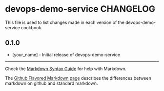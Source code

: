 # devops-demo-service CHANGELOG

This file is used to list changes made in each version of the devops-demo-service cookbook.

## 0.1.0
- [your_name] - Initial release of devops-demo-service

- - -
Check the [Markdown Syntax Guide](http://daringfireball.net/projects/markdown/syntax) for help with Markdown.

The [Github Flavored Markdown page](http://github.github.com/github-flavored-markdown/) describes the differences between markdown on github and standard markdown.
